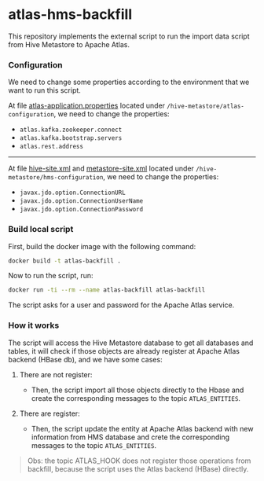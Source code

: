 # atlas-hms-backfill

This repository implements the external script to run the import data script from Hive Metastore to Apache Atlas.

### Configuration

We need to change some properties according to the environment that we want to run this script.

At file [atlas-application.properties](https://github.com/kenjihiraoka/atlas-hms-backfill/blob/main/hive-metastore/atlas-configuration/atlas-application.properties)
located under `/hive-metastore/atlas-configuration`, we need to change the properties:
 
- `atlas.kafka.zookeeper.connect`
- `atlas.kafka.bootstrap.servers`
- `atlas.rest.address`

---

At file [hive-site.xml](https://github.com/kenjihiraoka/atlas-hms-backfill/blob/main/hive-metastore/hms-configuration/hive-site.xml) and
[metastore-site.xml](https://github.com/kenjihiraoka/atlas-hms-backfill/blob/main/hive-metastore/hms-configuration/metastore-site.xml)
located under `/hive-metastore/hms-configuration`, we need to change the properties:

- `javax.jdo.option.ConnectionURL`
- `javax.jdo.option.ConnectionUserName`
- `javax.jdo.option.ConnectionPassword`

### Build local script

First, build the docker image with the following command:

```bash
docker build -t atlas-backfill .
```

Now to run the script, run:

```bash
docker run -ti --rm --name atlas-backfill atlas-backfill
```

The script asks for a user and password for the Apache Atlas service.

### How it works

The script will access the Hive Metastore database to get all databases and tables, it will check if those objects are already
register at Apache Atlas backend (HBase db), and we have some cases:

1. There are not register:
    - Then, the script import all those objects directly to the Hbase and create the corresponding messages to the topic `ATLAS_ENTITIES`.

2. There are register:
    - Then, the script update the entity at Apache Atlas backend with new information from HMS database and crete the corresponding messages to the topic `ATLAS_ENTITIES`.

> Obs: the topic ATLAS_HOOK does not register those operations from backfill, because the script uses the Atlas backend (HBase) directly.
